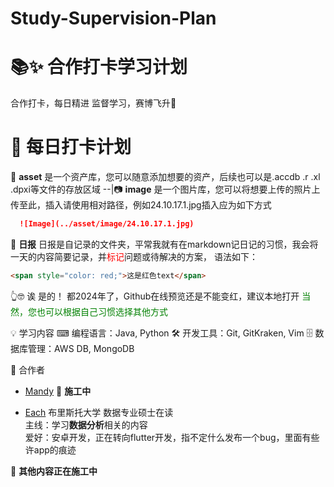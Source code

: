 # Study-Supervision-Plan
# 📚✨ 合作打卡学习计划

合作打卡，每日精进 监督学习，赛博飞升🙏

# 📅 每日打卡计划
📒 **asset**  是一个资产库，您可以随意添加想要的资产，后续也可以是.accdb .r .xl .dpxi等文件的存放区域
--|📷 **image** 是一个图片库，您可以将想要上传的照片上传至此，插入请使用相对路径，例如24.10.17.1.jpg插入应为如下方式
  ```markdown
    ![Image](../asset/image/24.10.17.1.jpg)
  ```
📝 **日报** 日报是自记录的文件夹，平常我就有在markdown记日记的习惯，我会将一天的内容简要记录，并<span style="color: red;">标记</span>问题或待解决的方案，
语法如下：
```markdown
<span style="color: red;">这是红色text</span>
```
👆🤓 诶 是的！ 都2024年了，Github在线预览还是不能变红，建议本地打开
<span style="color: green;">当然，您也可以根据自己习惯选择其他方式</span>

💡 学习内容 
⌨ 编程语言：Java, Python 
🛠️ 开发工具：Git, GitKraken, Vim 
🗄️ 数据库管理：AWS DB, MongoDB 

🙌 合作者 
- [Mandy](https://github.com/Mandy-MM)
🚧 **施工中** 
 
- [Each](https://github.com/Each9084) 
布里斯托大学 数据专业硕士在读  
主线：学习**数据分析**相关的内容  
爱好：安卓开发，正在转向flutter开发，指不定什么发布一个bug，里面有些许app的痕迹  

🚧 **其他内容正在施工中** 

